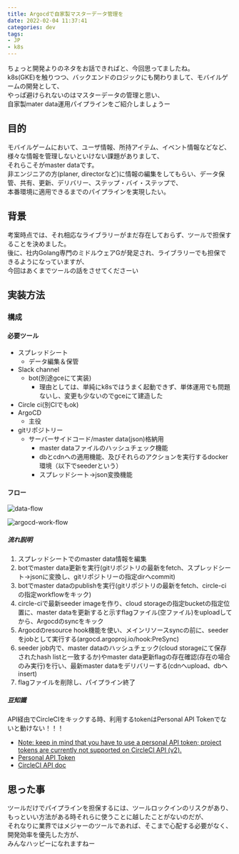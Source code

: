 ```yaml
---
title: Argocdで自家製マスターデータ管理を
date: 2022-02-04 11:37:41
categories: dev
tags:
- JP
- k8s
---
```


ちょっと開発よりのネタをお話できればと、今回思ってましたね。  
k8s(GKE)を触りつつ、バックエンドのロジックにも関わりまして、モバイルゲームの開発として、  
やっぱ避けられないのはマスターデータの管理と思い、  
自家製mater data運用パイプラインをご紹介しましょうー
<!--more-->

## 目的

モバイルゲームにおいて、ユーザ情報、所持アイテム、イベント情報などなど、様々な情報を管理しないといけない課題がありまして、  
それらこそがmaster dataです。  
非エンジニアの方(planer, directorなど)に情報の編集をしてもらい、データ保管、共有、更新、デリバリー、ステップ・バイ・ステップで、  
本番環境に適用できるまでのパイプラインを実現したい。

## 背景

考案時点では、それ相応なライブラリーがまだ存在しておらず、ツールで担保することを決めました。  
後に、社内Golang専門のミドルウェアGが発足され、ライブラリーでも担保できるようになっていますが、  
今回はあくまでツールの話をさせてくださーい  

## 実装方法

### 構成

#### 必要ツール

- スプレッドシート
  - データ編集＆保管
- Slack channel
  - bot(別途gceにて実装)
    - 理由としては、単純にk8sではうまく起動できず、単体運用でも問題ないし、変更も少ないのでgceにて建造した
- Circle ci(別CIでもok)
- ArgoCD
  - 主役
- gitリポジトリー
  - サーバーサイドコード/master data(json)格納用
    - master dataファイルのハッシュチェック機能
    - dbとcdnへの適用機能、及びそれらのアクションを実行するdocker環境（以下でseederという）
    - スプレッドシート->json変換機能

#### フロー

![data-flow](data-flow.png)

![argocd-work-flow](argocd-work-flow.png)

##### 流れ説明

1. スプレッドシートでのmaster data情報を編集
1. botでmaster data更新を実行(gitリポジトリの最新をfetch、スプレッドシート->jsonに変換し、gitリポジトリーの指定dirへcommit)
1. botでmaster dataのpublishを実行(gitリポジトリの最新をfetch、circle-ciの指定workflowをキック)
1. circle-ciで最新seeder imageを作り、cloud storageの指定bucketの指定位置に、master dataを更新すると示すflagファイル(空ファイル)をuploadしてから、Argocdのsyncをキック
1. Argocdのresource hook機能を使い、メインリソースsyncの前に、seederをjobとして実行する(argocd.argoproj.io/hook:PreSync)
1. seeder job内で、master dataのハッシュチェック(cloud storageにて保存されたhash listと一致するか)やmaster data更新flagの存在確認(存在の場合のみ実行)を行い、最新master dataをデリバリーする(cdnへupload、dbへinsert)
1. flagファイルを削除し、パイプライン終了

##### 豆知識

API経由でCircleCIをキックする時、利用するtokenはPersonal API Tokenでないと動けない！！！  

- [Note: keep in mind that you have to use a personal API token; project tokens are currently not supported on CircleCI API (v2).](https://support.circleci.com/hc/en-us/articles/360050351292-How-to-trigger-a-workflow-via-CircleCI-API-v2)
- [Personal API Token](https://app.circleci.com/settings/user/tokens)
- [CircleCI API doc](https://circleci.com/docs/api/v2/#operation/triggerPipeline)

## 思った事

ツールだけでパイプラインを担保するには、ツールロックインのリスクがあり、  
もっといい方法がある時それらに使うことに越したことがないのだが、  
それなりに業界ではメジャーのツールであれば、そこまで心配する必要がなく、開発効率を優先した方が、  
みんなハッピーになれますねー
